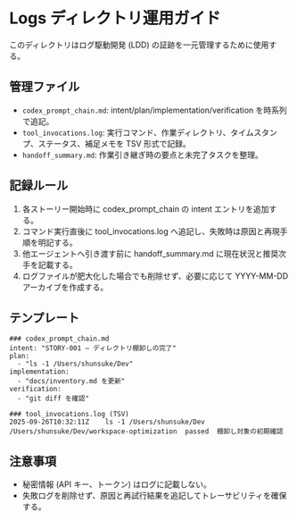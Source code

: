 # Logs ディレクトリ運用ガイド

このディレクトリはログ駆動開発 (LDD) の証跡を一元管理するために使用する。

## 管理ファイル
- `codex_prompt_chain.md`: intent/plan/implementation/verification を時系列で追記。
- `tool_invocations.log`: 実行コマンド、作業ディレクトリ、タイムスタンプ、ステータス、補足メモを TSV 形式で記録。
- `handoff_summary.md`: 作業引き継ぎ時の要点と未完了タスクを整理。

## 記録ルール
1. 各ストーリー開始時に codex_prompt_chain の intent エントリを追加する。
2. コマンド実行直後に tool_invocations.log へ追記し、失敗時は原因と再現手順を明記する。
3. 他エージェントへ引き渡す前に handoff_summary.md に現在状況と推奨次手を記載する。
4. ログファイルが肥大化した場合でも削除せず、必要に応じて YYYY-MM-DD アーカイブを作成する。

## テンプレート
```
### codex_prompt_chain.md
intent: "STORY-001 — ディレクトリ棚卸しの完了"
plan:
  - "ls -1 /Users/shunsuke/Dev"
implementation:
  - "docs/inventory.md を更新"
verification:
  - "git diff を確認"

### tool_invocations.log (TSV)
2025-09-26T10:32:11Z	ls -1 /Users/shunsuke/Dev	/Users/shunsuke/Dev/workspace-optimization	passed	棚卸し対象の初期確認
```

## 注意事項
- 秘密情報 (API キー、トークン) はログに記載しない。
- 失敗ログを削除せず、原因と再試行結果を追記してトレーサビリティを確保する。
